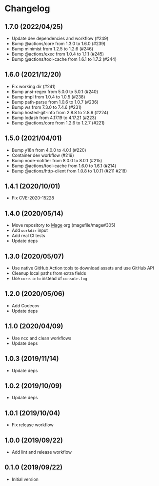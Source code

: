 # Changelog

## 1.7.0 (2022/04/25)

* Update dev dependencies and workflow (#249)
* Bump @actions/core from 1.3.0 to 1.6.0 (#239)
* Bump minimist from 1.2.5 to 1.2.6 (#246)
* Bump @actions/exec from 1.0.4 to 1.1.1 (#245)
* Bump @actions/tool-cache from 1.6.1 to 1.7.2 (#244)

## 1.6.0 (2021/12/20)

* Fix working dir (#241)
* Bump ansi-regex from 5.0.0 to 5.0.1 (#240)
* Bump tmpl from 1.0.4 to 1.0.5 (#238)
* Bump path-parse from 1.0.6 to 1.0.7 (#236)
* Bump ws from 7.3.0 to 7.4.6 (#231)
* Bump hosted-git-info from 2.8.8 to 2.8.9 (#224)
* Bump lodash from 4.17.19 to 4.17.21 (#223)
* Bump @actions/core from 1.2.6 to 1.2.7 (#221)

## 1.5.0 (2021/04/01)

* Bump y18n from 4.0.0 to 4.0.1 (#220)
* Container dev workflow (#219)
* Bump node-notifier from 8.0.0 to 8.0.1 (#215)
* Bump @actions/tool-cache from 1.6.0 to 1.6.1 (#214)
* Bump @actions/http-client from 1.0.8 to 1.0.11 (#211 #218)

## 1.4.1 (2020/10/01)

* Fix CVE-2020-15228

## 1.4.0 (2020/05/14)

* Move repository to [Mage](https://github.com/magefile/) org (magefile/mage#305)
* Add `workdir` input
* Add real CI tests
* Update deps

## 1.3.0 (2020/05/07)

* Use native GitHub Action tools to download assets and use GitHub API
* Cleanup local paths from extra fields
* Use `core.info` instead of `console.log`

## 1.2.0 (2020/05/06)

* Add Codecov
* Update deps

## 1.1.0 (2020/04/09)

* Use ncc and clean workflows
* Update deps

## 1.0.3 (2019/11/14)

* Update deps

## 1.0.2 (2019/10/09)

* Update deps

## 1.0.1 (2019/10/04)

* Fix release workflow

## 1.0.0 (2019/09/22)

* Add lint and release workflow

## 0.1.0 (2019/09/22)

* Initial version
